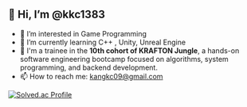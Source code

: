 ## 👋 Hi, I’m @kkc1383
 - 👀 I’m interested in Game Programming  
 - 🌱 I’m currently learning C++ , Unity, Unreal Engine  
 - 🔭 I'm a trainee in the **10th cohort of KRAFTON Jungle**,
a hands-on software engineering bootcamp focused on algorithms, system programming, and backend development.
- 📫 How to reach me: kangkc09@gmail.com


[![Solved.ac Profile](http://mazassumnida.wtf/api/v2/generate_badge?boj=kkc1383)](https://solved.ac/kkc1383/)
<!---
kangkc09/kangkc09 is a ✨ special ✨ repository because its `README.md` (this file) appears on your GitHub profile.
You can click the Preview link to take a look at your changes.
--->


<!--
**kkc1383/kkc1383** is a ✨ _special_ ✨ repository because its `README.md` (this file) appears on your GitHub profile.

Here are some ideas to get you started:

- 🔭 I’m currently working on ...
- 🌱 I’m currently learning ...
- 👯 I’m looking to collaborate on ...
- 🤔 I’m looking for help with ...
- 💬 Ask me about ...
- 📫 How to reach me: ...
- 😄 Pronouns: ...
- ⚡ Fun fact: ...
-->

